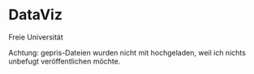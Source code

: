 # DataViz
Freie Universität

Achtung: gepris-Dateien wurden nicht mit hochgeladen, weil ich nichts unbefugt veröffentlichen möchte.
